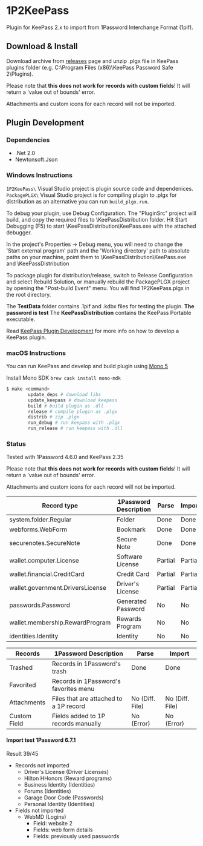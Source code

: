 # 1P2KeePass

Plugin for KeePass 2.x to import from 1Password Interchange Format (1pif).


## Download & Install

Download archive from [releases](https://github.com/diimdeep/1P2KeePass/releases) page and unzip .plgx file in KeePass plugins folder (e.g. C:\Program Files (x86)\KeePass Password Safe 2\Plugins).

Please note that **this does not work for records with custom fields**! It will return a 'value out of bounds' error.

Attachments and custom icons for each record will not be imported.


## Plugin Development

### Dependencies

- .Net 2.0
- Newtonsoft.Json

### Windows Instructions

`1P2KeePass\` Visual Studio project is plugin source code and dependenices. 
`PackagePLGX\` Visual Studio project is for compiling plugin to .plgx for distribution as an alternative you can run `build_plgx.run`.


To debug your plugin, use Debug Configuration. The "PluginSrc" project will build, and copy the required files to \KeePassDistribution folder.
Hit Start Debugging (F5) to start \KeePassDistribution\KeePass.exe with the attached debugger.

In the project's Properties -> Debug menu, you will need to change the 'Start external program' path and the 'Working directory' path to absolute paths on your machine, point them to \KeePassDistribution\KeePass.exe and \KeePassDistribution

To package plugin for distribution/release, switch to Release Configuration and select Rebuild Solution, or manually rebuild the PackagePLGX project by opening the "Post-build Event" menu.
You will find 1P2KeePass.plgx in the root directory.

The **TestData** folder contains .1pif and .kdbx files for testing the plugin. **The password is test**
The **KeePassDistribution** contains the KeePass Portable executable.

Read [KeePass Plugin Development](http://keepass.info/help/v2_dev/plg_index.html) for more info on how to develop a KeePass plugin.


### macOS Instructions

You can run KeePass and develop and build plugin using [Mono 5](http://www.mono-project.com/docs/about-mono/releases/5.0.0/)

Install Mono SDK `brew cask install mono-mdk` 

```bash
$ make <command>
		update_deps # download libs
		update_keepass # download keepass
		build # build plugin as .dll
		release # compile plugin as .plgx
		distrib # zip .plgx
		run_debug # run keepass with .plgx
		run_release # run keepass with .dll
```

### Status

Tested with 1Password 4.6.0 and KeePass 2.35

Please note that **this does not work for records with custom fields**! It will return a 'value out of bounds' error.

Attachments and custom icons for each record will not be imported.

|           Record type            |   1Password Description   | Parse   |  Import   |
| -------------------------------- | ------------------------- | ------- | --------- |
| system.folder.Regular            | Folder                    | Done    | Done      |
| webforms.WebForm                 | Bookmark                  | Done    | Done      |
| securenotes.SecureNote           | Secure Note               | Done    | Done      |
| wallet.computer.License          | Software License          | Partial | Partial   |
| wallet.financial.CreditCard      | Credit Card               | Partial | Partial   |
| wallet.government.DriversLicense | Driver's License          | Partial | Partial   |
| passwords.Password               | Generated Password        | No      | No        |
| wallet.membership.RewardProgram  | Rewards Program           | No      | No        |
| identities.Identity              | Identity                  | No      | No        |

|  Records   |    1Password Description              | Parse           | Import           |
| ---------- | ------------------------------------- | -------------   | ---------------- |
| Trashed    | Records in 1Password's trash          | Done            | Done             |
| Favorited  | Records in 1Password's favorites menu |                 |                  |
|Attachments | Files that are attached to a 1P record| No (Diff. File) | No (Diff. File)  |
|Custom Field|Fields added to 1P records manually    | No (Error)      | No (Error)       |


#### Import test 1Password 6.7.1

Result 39/45  

- Records not imported
    + Driver's License (Driver Licenses)
    + Hilton HHonors (Reward programs)
    + Business Identity (Identities)
    + Forums (Identities)
    + Garage Door Code (Passwords)
    + Personal Identity (Identities)
- Fields not imported
    + WebMD (Logins)
        * Field: website 2
        * Fields: web form details
        * Fields: previously used passwords